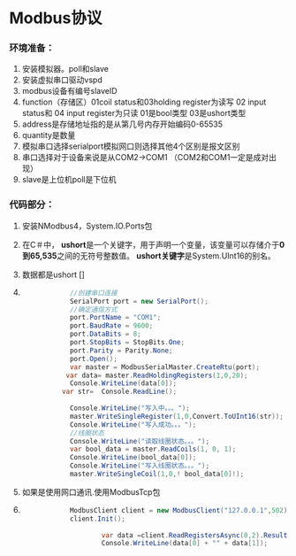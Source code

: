 # Modbus协议

### 环境准备：

1. 安装模拟器。poll和slave
1. 安装虚拟串口驱动vspd
2. modbus设备有编号slaveID
3. function（存储区）01coil status和03holding register为读写 02 input status和 04 input register为只读 01是bool类型 03是ushort类型
4. address是存储地址指的是从第几号内存开始编码0-65535
5. quantity是数量
6. 模拟串口选择serialport模拟网口则选择其他4个区别是报文区别
7. 串口选择对于设备来说是从COM2->COM1 （COM2和COM1一定是成对出现）
8. slave是上位机poll是下位机

### 代码部分：

1. 安装NModbus4，System.IO.Ports包

2. 在C＃中， **ushort**是一个关键字，用于声明一个变量，该变量可以存储介于**0到65,535**之间的无符号整数值。 **ushort关键字**是System.UInt16的别名。

3. 数据都是ushort []

4. ```c#
               //创建串口连接
               SerialPort port = new SerialPort();
               //确定通信方式
               port.PortName = "COM1";
               port.BaudRate = 9600;
               port.DataBits = 8;
               port.StopBits = StopBits.One;
               port.Parity = Parity.None;
               port.Open();
               var master = ModbusSerialMaster.CreateRtu(port);
              var data= master.ReadHoldingRegisters(1,0,20);
               Console.WriteLine(data[0]);
             var str=  Console.ReadLine();
               
               Console.WriteLine("写入中。。。");
               master.WriteSingleRegister(1,0,Convert.ToUInt16(str));
               Console.WriteLine("写入成功。。。");
               //线圈状态
               Console.WriteLine("读取线圈状态。。。");
               var bool_data = master.ReadCoils(1, 0, 1);
               Console.WriteLine(bool_data[0]);
               Console.WriteLine("写入线圈状态。。。");
               master.WriteSingleCoil(1,0,! bool_data[0]!);
   ```

5. 如果是使用网口通讯.使用ModbusTcp包

6. ```c#
               ModbusClient client = new ModbusClient("127.0.0.1",502);
               client.Init();
              
                       var data =client.ReadRegistersAsync(0,2).Result;
                       Console.WriteLine(data[0] + "" + data[1]);
   ```

   
